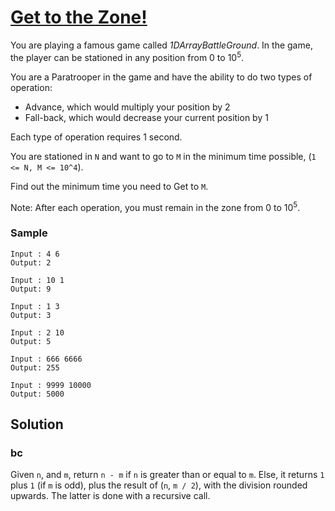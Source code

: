 # [Get to the Zone!][codegolf]

You are playing a famous game called *1DArrayBattleGround*. In the game,
the player can be stationed in any position from 0 to 10<sup>5</sup>.

You are a Paratrooper in the game and have the ability to do two
types of operation:

* Advance, which would multiply your position by 2
* Fall-back, which would decrease your current position by 1

Each type of operation requires 1 second.

You are stationed in `N`
and want to go to `M` in the minimum time possible, (`1 <= N, M <= 10^4`).

Find out the minimum time you need to Get to `M`.

Note: After each operation, you must remain in the zone
from 0 to 10<sup>5</sup>.

### Sample

    Input : 4 6
    Output: 2

    Input : 10 1
    Output: 9

    Input : 1 3
    Output: 3

    Input : 2 10
    Output: 5

    Input : 666 6666
    Output: 255

    Input : 9999 10000
    Output: 5000


[codegolf]: https://codegolf.stackexchange.com/questions/206235/get-to-the-zone/


## Solution

### bc

Given `n`, and `m`, return `n - m` if `n` is greater than or equal
to `m`. Else, it returns `1` plus `1` (if `m` is odd), plus the
result of (`n`, `m / 2`), with the division rounded upwards. The
latter is done with a recursive call.
